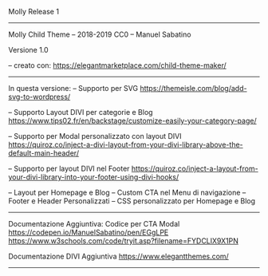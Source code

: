 Molly Release 1

**********

Molly Child Theme – 2018-2019 CC0 – Manuel Sabatino

Versione 1.0

– creato con:
https://elegantmarketplace.com/child-theme-maker/

**********

In questa versione:
– Supporto per SVG
https://themeisle.com/blog/add-svg-to-wordpress/

– Supporto Layout DIVI per categorie e Blog
https://www.tips02.fr/en/backstage/customize-easily-your-category-page/

– Supporto per Modal personalizzato con layout DIVI 
https://quiroz.co/inject-a-divi-layout-from-your-divi-library-above-the-default-main-header/

– Supporto per layout DIVI nel Footer
https://quiroz.co/inject-a-layout-from-your-divi-library-into-your-footer-using-divi-hooks/

– Layout per Homepage e Blog
– Custom CTA nel Menu di navigazione
– Footer e Header Personalizzati
– CSS personalizzato per Homepage e Blog

**********

Documentazione Aggiuntiva:
Codice per CTA Modal
https://codepen.io/ManuelSabatino/pen/EGgLPE
https://www.w3schools.com/code/tryit.asp?filename=FYDCLIX9X1PN

Documentazione DIVI Aggiuntiva
https://www.elegantthemes.com/

**********